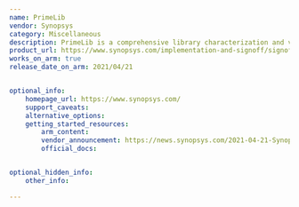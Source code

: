 ```yaml
---
name: PrimeLib
vendor: Synopsys
category: Miscellaneous
description: PrimeLib is a comprehensive library characterization and validation solution designed to provide faster access to advanced process nodes, streamlining the development and optimization of semiconductor technologies.
product_url: https://www.synopsys.com/implementation-and-signoff/signoff/primelib.html#
works_on_arm: true
release_date_on_arm: 2021/04/21


optional_info:
    homepage_url: https://www.synopsys.com/
    support_caveats: 
    alternative_options:
    getting_started_resources:
        arm_content: 
        vendor_announcement: https://news.synopsys.com/2021-04-21-Synopsys-Introduces-PrimeLib-Unified-Library-Characterization-and-Validation-Solution-for-Accelerated-Access-to-Advanced-Process-Nodes
        official_docs: 


optional_hidden_info:
    other_info: 

---
```

